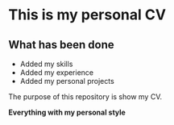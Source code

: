 # This is my personal CV
## What has been done
+ Added my skills
+ Added my experience
+ Added my personal projects

The purpose of this repository is show my CV.


**Everything with my personal style**
